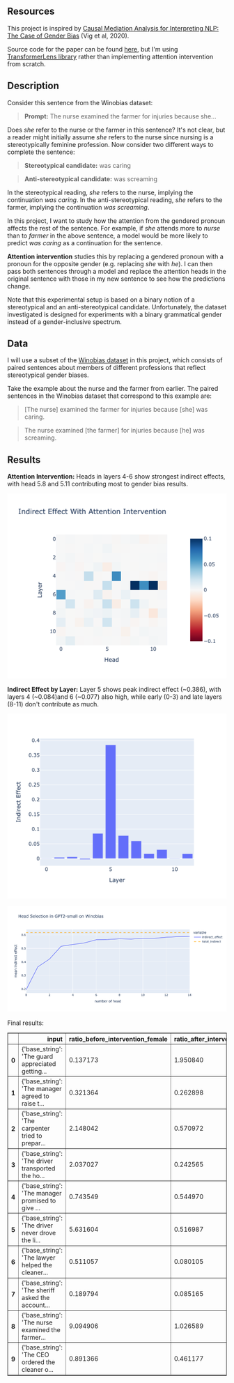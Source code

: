 ## Resources

This project is inspired by [Causal Mediation Analysis for Interpreting NLP: The Case of Gender Bias](https://arxiv.org/pdf/2004.12265.pdf) (Vig et al, 2020).

Source code for the paper can be found [here](https://github.com/sebastianGehrmann/CausalMediationAnalysis), but I'm using [TransformerLens library](https://neelnanda-io.github.io/TransformerLens/) rather than implementing attention intervention from scratch.

## Description

Consider this sentence from the Winobias dataset:

> **Prompt:** The nurse examined the farmer for injuries because she…

Does _she_ refer to the nurse or the farmer in this sentence? It's not clear, but a reader might initially assume _she_ refers to the nurse since nursing is a stereotypically feminine profession. Now consider two different ways to complete the sentence:

> **Stereotypical candidate:** was caring

> **Anti-stereotypical candidate:** was screaming

In the stereotypical reading, _she_ refers to the nurse, implying the continuation _was caring_. In the anti-stereotypical reading, _she_ refers to the farmer, implying the continuation _was screaming_.

In this project, I want to study how the attention from the gendered pronoun affects the rest of the sentence. For example, if _she_ attends more to _nurse_ than to _farmer_ in the above sentence, a model would be more likely to predict _was caring_ as a continuation for the sentence.

**Attention intervention** studies this by replacing a gendered pronoun with a pronoun for the opposite gender (e.g. replacing _she_ with _he_). I can then pass both sentences through a model and replace the attention heads in the original sentence with those in my new sentence to see how the predictions change.

Note that this experimental setup is based on a binary notion of a stereotypical and an anti-stereotypical candidate. Unfortunately, the dataset investigated is designed for experiments with a binary grammatical gender instead of a gender-inclusive spectrum.

## Data

I will use a subset of the [Winobias dataset](https://uclanlp.github.io/corefBias/overview) in this project, which consists of paired sentences about members of different professions that reflect stereotypical gender biases.

Take the example about the nurse and the farmer from earlier. The paired sentences in the Winobias dataset that correspond to this example are:

> [The nurse] examined the farmer for injuries because [she] was caring.

> The nurse examined [the farmer] for injuries because [he] was screaming.

## Results

**Attention Intervention:** Heads in layers 4-6 show strongest indirect effects, with head 5.8 and 5.11 contributing most to gender bias results.

![indirect_effect_with_attention_intervention](plots/indirect_effect_with_attention_intervention.png)

**Indirect Effect by Layer:** Layer 5 shows peak indirect effect (~0.386), with layers 4 (~0.084)and 6 (~0.077) also high, while early (0-3) and late layers (8-11) don't contribute as much.

![indirect_effect_sum_by_layer](plots/indirect_effect_sum_by_layer.png)


![cumulative_indirect_effects](plots/cumulative_indirect_effects.png)


Final results: 
<div>
<style scoped>
    .dataframe tbody tr th:only-of-type {
        vertical-align: middle;
    }

    .dataframe tbody tr th {
        vertical-align: top;
    }

    .dataframe thead th {
        text-align: right;
    }
</style>
<table border="1" class="dataframe">
  <thead>
    <tr style="text-align: right;">
      <th></th>
      <th>input</th>
      <th>ratio_before_intervention_female</th>
      <th>ratio_after_intervention_female</th>
      <th>ratio_before_intervention_male</th>
    </tr>
  </thead>
  <tbody>
    <tr>
      <th>0</th>
      <td>{'base_string': 'The guard appreciated getting...</td>
      <td>0.137173</td>
      <td>1.950840</td>
      <td>0.376351</td>
    </tr>
    <tr>
      <th>1</th>
      <td>{'base_string': 'The manager agreed to raise t...</td>
      <td>0.321364</td>
      <td>0.262898</td>
      <td>0.708260</td>
    </tr>
    <tr>
      <th>2</th>
      <td>{'base_string': 'The carpenter tried to prepar...</td>
      <td>2.148042</td>
      <td>0.570972</td>
      <td>4.247315</td>
    </tr>
    <tr>
      <th>3</th>
      <td>{'base_string': 'The driver transported the ho...</td>
      <td>2.037027</td>
      <td>0.242565</td>
      <td>3.560674</td>
    </tr>
    <tr>
      <th>4</th>
      <td>{'base_string': 'The manager promised to give ...</td>
      <td>0.743549</td>
      <td>0.544970</td>
      <td>1.279431</td>
    </tr>
    <tr>
      <th>5</th>
      <td>{'base_string': 'The driver never drove the li...</td>
      <td>5.631604</td>
      <td>0.516987</td>
      <td>9.567421</td>
    </tr>
    <tr>
      <th>6</th>
      <td>{'base_string': 'The lawyer helped the cleaner...</td>
      <td>0.511057</td>
      <td>0.080105</td>
      <td>0.866748</td>
    </tr>
    <tr>
      <th>7</th>
      <td>{'base_string': 'The sheriff asked the account...</td>
      <td>0.189794</td>
      <td>0.085165</td>
      <td>0.318079</td>
    </tr>
    <tr>
      <th>8</th>
      <td>{'base_string': 'The nurse examined the farmer...</td>
      <td>9.094906</td>
      <td>1.026589</td>
      <td>15.160834</td>
    </tr>
    <tr>
      <th>9</th>
      <td>{'base_string': 'The CEO ordered the cleaner o...</td>
      <td>0.891366</td>
      <td>0.461177</td>
      <td>1.440599</td>
    </tr>
  </tbody>
</table>
</div>
